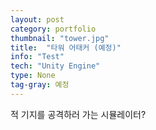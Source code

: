 ```yaml
---
layout: post
category: portfolio
thumbnail: "tower.jpg"
title:  "타워 어태커 (예정)"
info: "Test"
tech: "Unity Engine"
type: None
tag-gray: 예정
---
```

적 기지를 공격하러 가는 시뮬레이터?